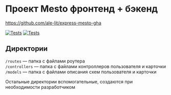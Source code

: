 # Проект Mesto фронтенд + бэкенд

https://github.com/ale-lit/express-mesto-gha

[![Tests](https://github.com/ale-lit/express-mesto-gha/actions/workflows/tests-13-sprint.yml/badge.svg)](https://github.com/ale-lit/express-mesto-gha/actions/workflows/tests-13-sprint.yml) [![Tests](https://github.com/ale-lit/express-mesto-gha/actions/workflows/tests-14-sprint.yml/badge.svg)](https://github.com/ale-lit/express-mesto-gha/actions/workflows/tests-14-sprint.yml)

## Директории

`/routes` — папка с файлами роутера  
`/controllers` — папка с файлами контроллеров пользователя и карточки   
`/models` — папка с файлами описания схем пользователя и карточки  
  
Остальные директории вспомогательные, создаются при необходимости разработчиком
